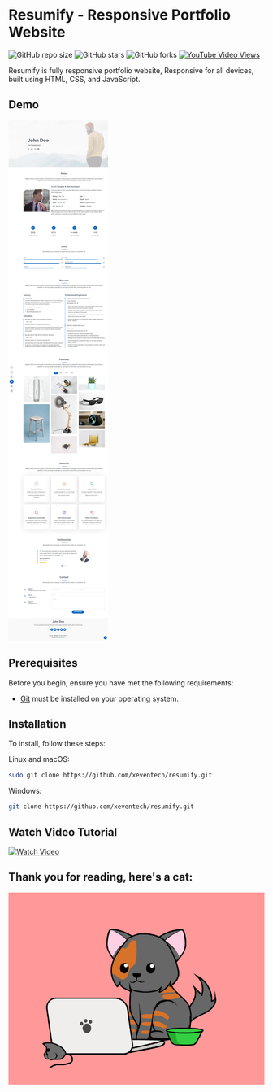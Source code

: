 # Resumify - Responsive Portfolio Website

![GitHub repo size](https://img.shields.io/github/repo-size/xeventech/resumify)
![GitHub stars](https://img.shields.io/github/stars/xeventech/resumify?style=social)
![GitHub forks](https://img.shields.io/github/forks/xeventech/resumify?style=social)
[![YouTube Video Views](https://img.shields.io/youtube/views/2i87NU8tDeM?style=social)](https://youtu.be/2i87NU8tDeM)

Resumify is fully responsive portfolio website, Responsive for all devices, built using HTML, CSS, and JavaScript.

## Demo

![Desktop Demo](https://github.com/XevenTech/projects_snapshots/blob/main/resumify/demo.png?raw=true "Desktop Demo")

## Prerequisites

Before you begin, ensure you have met the following requirements:

* [Git](https://git-scm.com/downloads "Download Git") must be installed on your operating system.

## Installation

To install, follow these steps:

Linux and macOS:

```bash
sudo git clone https://github.com/xeventech/resumify.git
```

Windows:

```bash
git clone https://github.com/xeventech/resumify.git
```

## Watch Video Tutorial

[![Watch Video](https://github.com/XevenTech/projects_snapshots/blob/main/resumify/thumnail.png?raw=true "Play")](https://youtu.be/2i87NU8tDeM)


## Thank you for reading, here's a cat:

![Cat](https://github.com/XevenTech/xeventech/blob/main/cat.gif?raw=true "Thank You")
